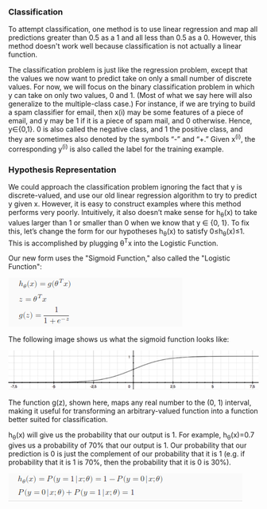 ### Classification
To attempt classification, one method is to use linear regression and map all predictions greater than 0.5 as a 1 and all less than 0.5 as a 0. However, this method doesn't work well because classification is not actually a linear function.

The classification problem is just like the regression problem, except that the values we now want to predict take on only a small number of discrete values. For now, we will focus on the binary classification problem in which y can take on only two values, 0 and 1. (Most of what we say here will also generalize to the multiple-class case.) For instance, if we are trying to build a spam classifier for email, then x(i) may be some features of a piece of email, and y may be 1 if it is a piece of spam mail, and 0 otherwise. Hence, y∈{0,1}. 0 is also called the negative class, and 1 the positive class, and they are sometimes also denoted by the symbols “-” and “+.” Given x<sup>(i)</sup>, the corresponding y<sup>(i)</sup> is also called the label for the training example.

### Hypothesis Representation
We could approach the classification problem ignoring the fact that y is discrete-valued, and use our old linear regression algorithm to try to predict y given x. However, it is easy to construct examples where this method performs very poorly. Intuitively, it also doesn’t make sense for h<sub>θ</sub>(x) to take values larger than 1 or smaller than 0 when we know that y ∈ {0, 1}. To fix  this, let’s change the form for our hypotheses h<sub>θ</sub>(x) to satisfy 0≤h<sub>θ</sub>(x)≤1. This is accomplished by plugging θ<sup>T</sup>x into the Logistic Function.

Our new form uses the "Sigmoid Function," also called the "Logistic Function":

![Sigmoid function](/pics/classification/sigmoid.png)

The following image shows us what the sigmoid function looks like:

![sigmoid-graph](/pics/classification/graph.png)

The function g(z), shown here, maps any real number to the (0, 1) interval, making it useful for transforming an arbitrary-valued function into a function better suited for classification.

h<sub>θ</sub>(x) will give us the probability that our output is 1. For example, h<sub>θ</sub>(x)=0.7 gives us a probability of 70% that our output is 1. Our probability that our prediction is 0 is just the complement of our probability that it is 1 (e.g. if probability that it is 1 is 70%, then the probability that it is 0 is 30%).

![probability](/pics/classification/prob.png)
